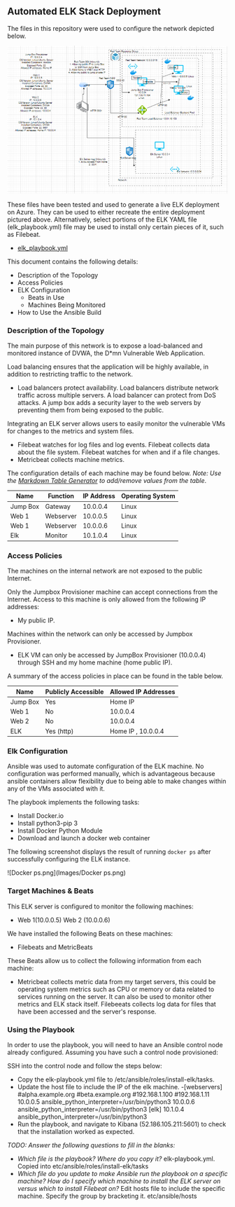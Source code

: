 ## Automated ELK Stack Deployment

The files in this repository were used to configure the network depicted below.

![Network Diagram](Diagrams/NetworkDiagram.png)

These files have been tested and used to generate a live ELK deployment on Azure. They can be used to either recreate the entire deployment pictured above. Alternatively, select portions of the ELK YAML file (elk_playbook.yml) file may be used to install only certain pieces of it, such as Filebeat.

  - [elk_playbook.yml](Ansible/elk_playook.yml)

This document contains the following details:
- Description of the Topology
- Access Policies
- ELK Configuration
  - Beats in Use
  - Machines Being Monitored
- How to Use the Ansible Build


### Description of the Topology

The main purpose of this network is to expose a load-balanced and monitored instance of DVWA, the D*mn Vulnerable Web Application.

Load balancing ensures that the application will be highly available, in addition to restricting traffic to the network.
- Load balancers protect availability. Load balancers distribute network traffic across multiple servers. A load balancer can protect from DoS attacks. A jump box adds a security layer to the web servers by preventing them from being exposed to the public. 

Integrating an ELK server allows users to easily monitor the vulnerable VMs for changes to the metrics and system files.
- Filebeat watches for log files and log events. Filebeat collects data about the file system. Filebeat watches for when and if a file changes.
- Metricbeat collects machine metrics. 

The configuration details of each machine may be found below.
_Note: Use the [Markdown Table Generator](http://www.tablesgenerator.com/markdown_tables) to add/remove values from the table_.

| Name     | Function | IP Address | Operating System |
|----------|----------|------------|------------------|
| Jump Box | Gateway  | 10.0.0.4   | Linux            |
| Web 1    | Webserver| 10.0.0.5   | Linux            |
| Web 1    | Webserver| 10.0.0.6   | Linux            |
| Elk      | Monitor  | 10.1.0.4   | Linux            |

### Access Policies

The machines on the internal network are not exposed to the public Internet. 

Only the Jumpbox Provisioner machine can accept connections from the Internet. Access to this machine is only allowed from the following IP addresses:
- My public IP. 

Machines within the network can only be accessed by Jumpbox Provisioner.
- ELK VM can only be accessed by JumpBox Provisioner (10.0.0.4) through SSH and my home machine (home public IP). 

A summary of the access policies in place can be found in the table below.

| Name     | Publicly Accessible | Allowed IP Addresses |
|----------|---------------------|----------------------|
| Jump Box | Yes                 |  Home IP             |
| Web 1    | No                  |  10.0.0.4            |        
| Web 2    | No                  |  10.0.0.4            |        
| ELK      | Yes (http)          |  Home IP , 10.0.0.4  |                

### Elk Configuration

Ansible was used to automate configuration of the ELK machine. No configuration was performed manually, which is advantageous because ansible containers allow flexibility due to being able to make changes within any of the VMs associated with it. 

The playbook implements the following tasks:
- Install Docker.io
- Install python3-pip 3
- Install Docker Python Module
- Download and launch a docker web container

The following screenshot displays the result of running `docker ps` after successfully configuring the ELK instance.

![Docker ps.png](Images/Docker ps.png)

### Target Machines & Beats
This ELK server is configured to monitor the following machines:
- Web 1(10.0.0.5) Web 2 (10.0.0.6)

We have installed the following Beats on these machines:
- Filebeats and MetricBeats

These Beats allow us to collect the following information from each machine:
- Metricbeat collects metric data from my target servers, this could be operating system metrics such as CPU or memory or data related to services running on the server. It can also be used to monitor other metrics and ELK stack itself. Filebeeats collects log data for files that have been accessed and the server's response. 

### Using the Playbook
In order to use the playbook, you will need to have an Ansible control node already configured. Assuming you have such a control node provisioned: 

SSH into the control node and follow the steps below:
- Copy the elk-playbook.yml file to /etc/ansible/roles/install-elk/tasks.
- Update the host file to include the IP of the elk machine. 
  -[webservers]
    #alpha.example.org
    #beta.example.org
    #192.168.1.100
    #192.168.1.11
    10.0.0.5 ansible_python_interpreter=/usr/bin/python3
    10.0.0.6 ansible_python_interpreter=/usr/bin/python3
    [elk]
    10.1.0.4 ansible_python_interpreter=/usr/bin/python3
- Run the playbook, and navigate to Kibana (52.186.105.211:5601) to check that the installation worked as expected.

_TODO: Answer the following questions to fill in the blanks:_
- _Which file is the playbook? Where do you copy it?_ elk-playbook.yml. Copied into etc/ansible/roles/install-elk/tasks
- _Which file do you update to make Ansible run the playbook on a specific machine? How do I specify which machine to install the ELK server on versus which to install Filebeat on?_ Edit hosts file to include the specific machine. Specify the group by bracketing it. etc/ansible/hosts



